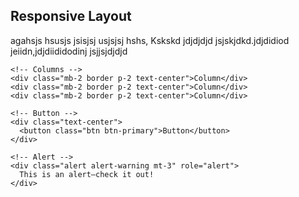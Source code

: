 <html lang="en">
<head>
  <meta charset="UTF-8">
  <title>Responsive Layout</title>
  <link href="https://cdn.jsdelivr.net/npm/bootstrap@5.3.3/dist/css/bootstrap.min.css" rel="stylesheet">
</head>
<body>

  <div class="container mt-5 p-4 border">
    <h2>Responsive Layout</h2>
    <p>agahsjs hsusjs jsisjsj usjsjsj hshs, Kskskd jdjdjdjd jsjskjdkd.jdjdidiod jeiidn,jdjdiididodinj jsjjsjdjdjd</p>

    <!-- Columns -->
    <div class="mb-2 border p-2 text-center">Column</div>
    <div class="mb-2 border p-2 text-center">Column</div>
    <div class="mb-2 border p-2 text-center">Column</div>

    <!-- Button -->
    <div class="text-center">
      <button class="btn btn-primary">Button</button>
    </div>

    <!-- Alert -->
    <div class="alert alert-warning mt-3" role="alert">
      This is an alert—check it out!
    </div>
  </div>

</body>
</html>